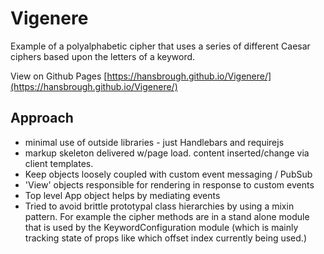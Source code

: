 # Vigenere

Example of a polyalphabetic cipher that uses a series of different Caesar ciphers based upon the letters of a keyword.

View on Github Pages [https://hansbrough.github.io/Vigenere/](https://hansbrough.github.io/Vigenere/)

## Approach
* minimal use of outside libraries - just Handlebars and requirejs
* markup skeleton delivered w/page load. content inserted/change via client templates.
* Keep objects loosely coupled with custom event messaging / PubSub
* 'View' objects responsible for rendering in response to custom events
* Top level App object helps by mediating events
* Tried to avoid brittle prototypal class hierarchies by using a mixin pattern. For example the cipher methods are in a stand alone module that is used by the KeywordConfiguration module (which is mainly tracking state of props like which offset index currently being used.)
